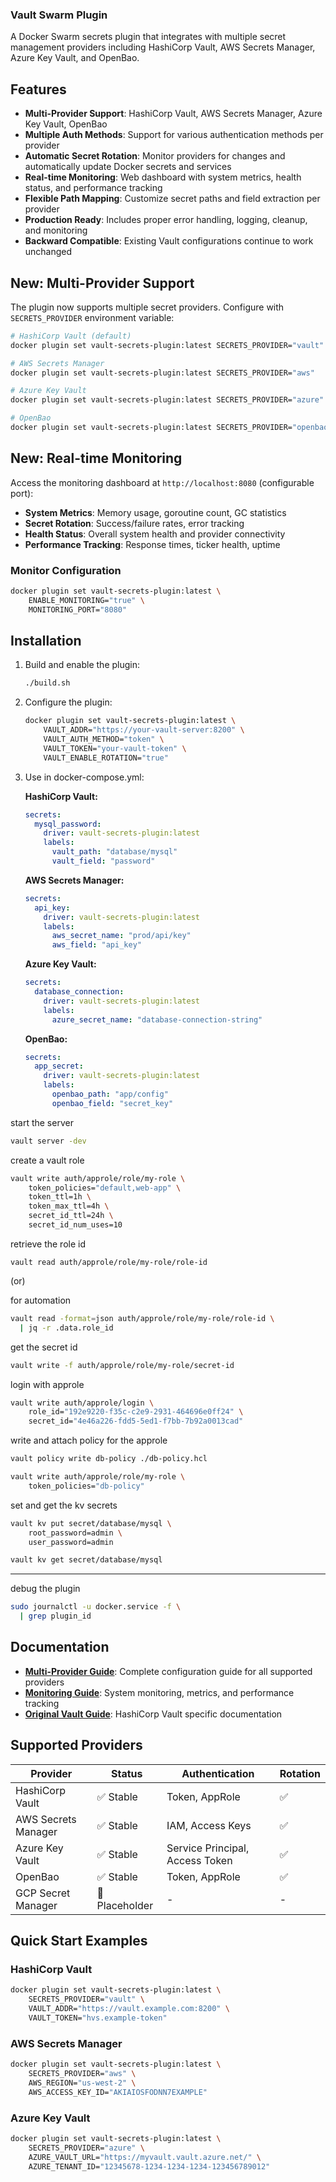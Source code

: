 ### Vault Swarm Plugin

A Docker Swarm secrets plugin that integrates with multiple secret management providers including HashiCorp Vault, AWS Secrets Manager, Azure Key Vault, and OpenBao.

## Features

- **Multi-Provider Support**: HashiCorp Vault, AWS Secrets Manager, Azure Key Vault, OpenBao
- **Multiple Auth Methods**: Support for various authentication methods per provider
- **Automatic Secret Rotation**: Monitor providers for changes and automatically update Docker secrets and services
- **Real-time Monitoring**: Web dashboard with system metrics, health status, and performance tracking
- **Flexible Path Mapping**: Customize secret paths and field extraction per provider
- **Production Ready**: Includes proper error handling, logging, cleanup, and monitoring
- **Backward Compatible**: Existing Vault configurations continue to work unchanged

## New: Multi-Provider Support

The plugin now supports multiple secret providers. Configure with `SECRETS_PROVIDER` environment variable:

```bash
# HashiCorp Vault (default)
docker plugin set vault-secrets-plugin:latest SECRETS_PROVIDER="vault"

# AWS Secrets Manager  
docker plugin set vault-secrets-plugin:latest SECRETS_PROVIDER="aws"

# Azure Key Vault
docker plugin set vault-secrets-plugin:latest SECRETS_PROVIDER="azure"

# OpenBao
docker plugin set vault-secrets-plugin:latest SECRETS_PROVIDER="openbao"
```

## New: Real-time Monitoring

Access the monitoring dashboard at `http://localhost:8080` (configurable port):

- **System Metrics**: Memory usage, goroutine count, GC statistics
- **Secret Rotation**: Success/failure rates, error tracking
- **Health Status**: Overall system health and provider connectivity
- **Performance Tracking**: Response times, ticker health, uptime

### Monitor Configuration
```bash
docker plugin set vault-secrets-plugin:latest \
    ENABLE_MONITORING="true" \
    MONITORING_PORT="8080"
```

## Installation

1. Build and enable the plugin:
   ```bash
   ./build.sh
   ```

2. Configure the plugin:
   ```bash
   docker plugin set vault-secrets-plugin:latest \
       VAULT_ADDR="https://your-vault-server:8200" \
       VAULT_AUTH_METHOD="token" \
       VAULT_TOKEN="your-vault-token" \
       VAULT_ENABLE_ROTATION="true"
   ```

3. Use in docker-compose.yml:

   **HashiCorp Vault:**
   ```yaml
   secrets:
     mysql_password:
       driver: vault-secrets-plugin:latest
       labels:
         vault_path: "database/mysql"
         vault_field: "password"
   ```

   **AWS Secrets Manager:**
   ```yaml
   secrets:
     api_key:
       driver: vault-secrets-plugin:latest
       labels:
         aws_secret_name: "prod/api/key"
         aws_field: "api_key"
   ```

   **Azure Key Vault:**
   ```yaml
   secrets:
     database_connection:
       driver: vault-secrets-plugin:latest
       labels:
         azure_secret_name: "database-connection-string"
   ```

   **OpenBao:**
   ```yaml
   secrets:
     app_secret:
       driver: vault-secrets-plugin:latest
       labels:
         openbao_path: "app/config"
         openbao_field: "secret_key"
   ```
start the server
```bash
vault server -dev
```

create a vault role
```bash
vault write auth/approle/role/my-role \
    token_policies="default,web-app" \
    token_ttl=1h \
    token_max_ttl=4h \
    secret_id_ttl=24h \
    secret_id_num_uses=10

```

retrieve the role id 
```
vault read auth/approle/role/my-role/role-id
```
(or) 

for automation
```bash
vault read -format=json auth/approle/role/my-role/role-id \
  | jq -r .data.role_id

```
get the secret id
```bash
vault write -f auth/approle/role/my-role/secret-id

```
login with approle 
```bash
vault write auth/approle/login \
    role_id="192e9220-f35c-c2e9-2931-464696e0ff24" \
    secret_id="4e46a226-fdd5-5ed1-f7bb-7b92a0013cad"
```

write and attach policy for the approle 

```bash
vault policy write db-policy ./db-policy.hcl
```
```bash
vault write auth/approle/role/my-role \
    token_policies="db-policy" 
```

set and get the kv secrets 
```bash
vault kv put secret/database/mysql \
    root_password=admin \
    user_password=admin
```

```bash
vault kv get secret/database/mysql 
```

---
debug the plugin 

```bash
sudo journalctl -u docker.service -f \
  | grep plugin_id
```

## Documentation

- **[Multi-Provider Guide](docs/MULTI_PROVIDER.md)**: Complete configuration guide for all supported providers
- **[Monitoring Guide](docs/MONITORING.md)**: System monitoring, metrics, and performance tracking
- **[Original Vault Guide](docs/)**: HashiCorp Vault specific documentation

## Supported Providers

| Provider | Status | Authentication | Rotation |
|----------|--------|---------------|----------|
| HashiCorp Vault | ✅ Stable | Token, AppRole | ✅ |
| AWS Secrets Manager | ✅ Stable | IAM, Access Keys | ✅ |
| Azure Key Vault | ✅ Stable | Service Principal, Access Token | ✅ |
| OpenBao | ✅ Stable | Token, AppRole | ✅ |
| GCP Secret Manager | 🚧 Placeholder | - | - |

## Quick Start Examples

### HashiCorp Vault
```bash
docker plugin set vault-secrets-plugin:latest \
    SECRETS_PROVIDER="vault" \
    VAULT_ADDR="https://vault.example.com:8200" \
    VAULT_TOKEN="hvs.example-token"
```

### AWS Secrets Manager
```bash
docker plugin set vault-secrets-plugin:latest \
    SECRETS_PROVIDER="aws" \
    AWS_REGION="us-west-2" \
    AWS_ACCESS_KEY_ID="AKIAIOSFODNN7EXAMPLE"
```

### Azure Key Vault
```bash
docker plugin set vault-secrets-plugin:latest \
    SECRETS_PROVIDER="azure" \
    AZURE_VAULT_URL="https://myvault.vault.azure.net/" \
    AZURE_TENANT_ID="12345678-1234-1234-1234-123456789012"
```